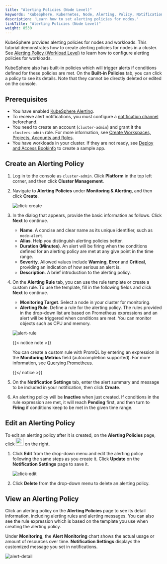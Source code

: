 ```yaml
---
title: "Alerting Policies (Node Level)"
keywords: 'KubeSphere, Kubernetes, Node, Alerting, Policy, Notification'
description: 'Learn how to set alerting policies for nodes.'
linkTitle: "Alerting Policies (Node Level)"
weight: 8530
---
```


KubeSphere provides alerting policies for nodes and workloads. This tutorial demonstrates how to create alerting policies for nodes in a cluster. See [Alerting Policy (Workload Level)](../../../project-user-guide/alerting/alerting-policy/) to learn how to configure alerting policies for workloads.

KubeSphere also has built-in policies which will trigger alerts if conditions defined for these policies are met. On the **Built-in Policies** tab, you can click a policy to see its details. Note that they cannot be directly deleted or edited on the console.

## Prerequisites

- You have enabled [KubeSphere Alerting](../../../pluggable-components/alerting/).
- To receive alert notifications, you must configure a [notification channel](../../../cluster-administration/platform-settings/notification-management/configure-email/) beforehand.
- You need to create an account (`cluster-admin`) and grant it the `clusters-admin` role. For more information, see [Create Workspaces, Projects, Accounts and Roles](../../../quick-start/create-workspace-and-project/#step-4-create-a-role).
- You have workloads in your cluster. If they are not ready, see [Deploy and Access Bookinfo](../../../quick-start/deploy-bookinfo-to-k8s/) to create a sample app.

## Create an Alerting Policy

1. Log in to the console as `cluster-admin`. Click **Platform** in the top left corner, and then click **Cluster Management**.

2. Navigate to **Alerting Policies** under **Monitoring & Alerting**, and then click **Create**.

   ![click-create](/images/docs/cluster-administration/cluster-wide-alerting-and-notification/alerting-policies-node-level/click-create.png)

3. In the dialog that appears, provide the basic information as follows. Click **Next** to continue.

   - **Name**. A concise and clear name as its unique identifier, such as `node-alert`.
   - **Alias**. Help you distinguish alerting policies better.
   - **Duration (Minutes)**. An alert will be firing when the conditions defined for an alerting policy are met at any give point in the time range.
   - **Severity**. Allowed values include **Warning**, **Error** and **Critical**, providing an indication of how serious an alert is.
   - **Description**. A brief introduction to the alerting policy.

4. On the **Alerting Rule** tab, you can use the rule template or create a custom rule. To use the template, fill in the following fields and click **Next** to continue.

   - **Monitoring Target**. Select a node in your cluster for monitoring.
   - **Alerting Rule**. Define a rule for the alerting policy. The rules provided in the drop-down list are based on Prometheus expressions and an alert will be triggered when conditions are met. You can monitor objects such as CPU and memory.

   ![alert-rule](/images/docs/cluster-administration/cluster-wide-alerting-and-notification/alerting-policies-node-level/alert-rule.png)

   {{< notice note >}}

   You can create a custom rule with PromQL by entering an expression in the **Monitoring Metrics** field (autocompletion supported). For more information, see [Querying Prometheus](https://prometheus.io/docs/prometheus/latest/querying/basics/). 

   {{</ notice >}} 

5. On the **Notification Settings** tab, enter the alert summary and message to be included in your notification, then click **Create**.

6. An alerting policy will be **Inactive** when just created. If conditions in the rule expression are met, it will reach **Pending** first, and then turn to **Firing** if conditions keep to be met in the given time range.

## Edit an Alerting Policy

To edit an alerting policy after it is created, on the **Alerting Policies** page, click <img src="/images/docs/cluster-administration/cluster-wide-alerting-and-notification/alerting-policies-node-level/edit-policy.png" height="25px"> on the right.

1. Click **Edit** from the drop-down menu and edit the alerting policy following the same steps as you create it. Click **Update** on the **Notification Settings** page to save it.

   ![click-edit](/images/docs/cluster-administration/cluster-wide-alerting-and-notification/alerting-policies-node-level/click-edit.png)

2. Click **Delete** from the drop-down menu to delete an alerting policy.

## View an Alerting Policy

Click an alerting policy on the **Alerting Policies** page to see its detail information, including alerting rules and alerting messages. You can also see the rule expression which is based on the template you use when creating the alerting policy.

Under **Monitoring**, the **Alert Monitoring** chart shows the actual usage or amount of resources over time. **Notification Settings** displays the customized message you set in notifications.

![alert-detail](/images/docs/cluster-administration/cluster-wide-alerting-and-notification/alerting-policies-node-level/alert-detail.png)

